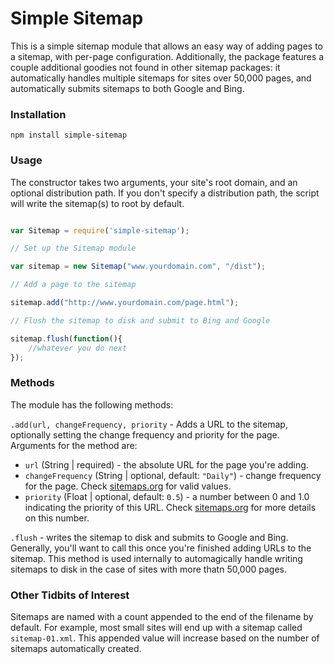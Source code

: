 # Simple Sitemap

This is a simple sitemap module that allows an easy way of adding pages to a sitemap, with per-page configuration. Additionally, the package features a couple additional goodies not found in other sitemap packages: it automatically handles multiple sitemaps for sites over 50,000 pages, and automatically submits sitemaps to both Google and Bing.

### Installation

`npm install simple-sitemap`

### Usage

The constructor takes two arguments, your site's root domain, and an optional distribution path. If you don't specify a distribution path, the script will write the sitemap(s) to root by default.

~~~javascript

var Sitemap = require('simple-sitemap');

// Set up the Sitemap module

var sitemap = new Sitemap("www.yourdomain.com", "/dist");

// Add a page to the sitemap

sitemap.add("http://www.yourdomain.com/page.html");

// Flush the sitemap to disk and submit to Bing and Google

sitemap.flush(function(){
    //whatever you do next
});
~~~

### Methods

The module has the following methods:

`.add(url, changeFrequency, priority` - Adds a URL to the sitemap, optionally setting the change frequency and priority for the page. Arguments for the method are:

* `url` (String | required) - the absolute URL for the page you're adding.
* `changeFrequency` (String | optional, default: `"Daily"`) - change frequency for the page. Check [sitemaps.org](http://www.sitemaps.org/protocol.html) for valid values.
* `priority` (Float | optional, default: `0.5`) - a number between 0 and 1.0 indicating the priority of this URL. Check [sitemaps.org](http://www.sitemaps.org/protocol.html) for more details on this number.

`.flush` - writes the sitemap to disk and submits to Google and Bing. Generally, you'll want to call this once you're finished adding URLs to the sitemap. This method is used internally to automagically handle writing sitemaps to disk in the case of sites with more thatn 50,000 pages.

### Other Tidbits of Interest

Sitemaps are named with a count appended to the end of the filename by default. For example, most small sites will end up with a sitemap called `sitemap-01.xml`. This appended value will increase based on the number of sitemaps automatically created.




